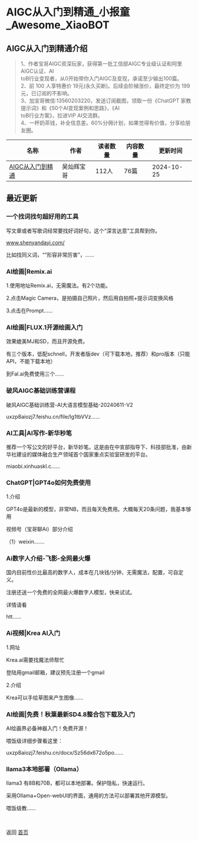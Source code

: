 # AIGC从入门到精通_小报童_Awesome_XiaoBOT

## AIGC从入门到精通介绍
> 1、作者宝哥AIGC资深玩家，获得第一批工信部AIGC专业级认证和阿里AIGC认证、AI  
toB行业变现者，从0开始带你入门AIGC及变现，承诺至少输出100篇。    
2、前 100 人享特惠价 19元(永久买断)。后续会阶梯涨价，最终定价为 199 元，已订阅的不影响。    
3、加宝哥微信:13560203220，发送订阅截图，领取一份《ChatGPT 家教提示词》和《50个AI变现案例和思路》，《AI  
toB行业方案》，拉进VIP AI交流群。    
4、一杯奶茶钱，补全信息差。60%分佣计划，如果觉得有价值，分享给朋友圈。  
  


|名称|作者|读者数量|内容数量|更新时间|
|---|---|---|---|---|
|[AIGC从入门到精通](https://xiaobot.net/p/wucanhui00?refer=9c3f1c95-a052-465a-9902-f6d75080262a)|吴灿辉宝哥|112人|76篇|2024-10-25|

## 最近更新
### 一个找词找句超好用的工具

写文章或者写歌词经常要找好词好句，这个“深言达意”工具帮到你。

www.shenyandayi.com/

比如找同义词，“”形容非常厉害”，......

### AI绘画|Remix.ai

1.使用地址Remix.ai，无需魔法。有2个功能。

2.点击Magic Camera，是拍摄自己照片，然后用自拍照+提示词变换风格

3.点击在Prompt......

### AI绘画|FLUX.1开源绘画入门

效果媲美MJ和SD，而且开源免费。

有三个版本，低配schnell，开发者版dev（可下载本地，推荐）和pro版本（只能API，不能下载本地）

到Fal.ai免费使用三个......

### 破风AIGC基础训练营课程

破风AIGC基础训练营-AI大语言模型基础-20240611-V2

uxzp8aiozj7.feishu.cn/file/Ig1tbVVz......

### AI工具|AI写作-新华秒笔

推荐一个写公文的好平台，新华妙笔。这是由在中宣部指导下、科技部批准，由新华社建设的媒体融合生产领域首个国家重点实验室研发的平台。

miaobi.xinhuaskl.c......

### ChatGPT|GPT4o如何免费使用

1.介绍

GPT4o是最新的模型，非常NB，而且每天免费用。大概每天20条问题，我基本够用

视频号（宝哥聊Ai）部分介绍

（1）weixin.......

### Ai数字人介绍-飞影-全网最火爆

国内目前性价比最高的数字人，成本在几块钱/分钟，无需魔法，配置，可自定义。

注册还送一个免费的全网最火爆数字人模型，快来试试。

详情请看

htt......

### Ai视频|Krea AI入门

1.网址

Krea.ai需要找魔法师帮忙

登陆用gmail邮箱，建议预先注册一个gmail

2.介绍

Krea可以手绘草图来产生图像......

### AI绘画|免费！秋葉最新SD4.8整合包下载及入门

AI绘画界必备神器入门！免费开源！

喂饭级详细步骤看这里：

uxzp8aiozj7.feishu.cn/docx/Sz56dx672o5po......

### llama3本地部署（Ollama）

llama3 有8B和70B，都可以本地部署。保护隐私，快速运行。

采用Ollama+Open-webUI的界面，通用的方法可以部署其他开源模型。

喂饭级教......


<a href="https://github.com/Reno9527/awesome-xiaobot" style="color: white; text-decoration: none;">awesome-xiaobot</a>

返回 [首页](../README.md)
